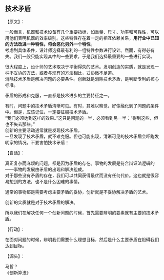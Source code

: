 ## 技术矛盾

【原文】：

一般而言，机器和技术设备有几个重要指标，如重量、尺寸、功率和可靠性，可以用他们表明机器的效率级别。这些特性存在着一定的相互依赖关系，**用行业中已知的方法改进一种特性，将会恶化另外一个特性**。  
考虑到具体条件，设计师选择最有利的一组特性参数进行设计。然而，有得必有失。我们一般只能实现其中的一些要求，于是我们选择最重要的一些进行实现。  

很大程度上，设计师的艺术取决于平衡得失的艺术。发明创造的实质，就是发现一种不妥协的方法，或者与现有的方法相比，妥协微不足道。  
消除技术矛盾是解决问题的必要条件。创新就是消除技术矛盾，是判断专利的核心标准。  

矛盾的形成和克服，一直都是技术进步的主要特征之一。  

有时，问题中的技术矛盾清晰可见。有时，其难以察觉，好像融化到了问题的条件中。但是，应该记住，一定要征服技术矛盾。   
“我们必须达到这样的效果。”这只是问题的一半，必须看到另一半：“得到这些，但也不失去那些。”  
创新的主要活动通常就是发现技术矛盾。  
一旦发现了技术矛盾，就不难克服。但也可能出现，清晰可见的技术矛盾会吓跑发明家的情况。不要害怕技术矛盾！

【自话】：

真正复杂而麻烦的问题，都是因为矛盾的存在。事物的发展是符合辩证法逻辑的——事物的发展由矛盾的出现和解决组成。  
对于那些没有矛盾的存在，我们可以共同获得最优而没有任何代价。这也就是很容易想到的方法，也不是什么困难的事情。

通常的事物都是需要考虑主要矛盾的妥协，创新就是不妥协解决矛盾的艺术。  

创新的实质就是对于技术矛盾的解决。  

所以我们在解决任何一个创新问题的时候，首先需要辨明的要素就有主要的技术矛盾。

【行动】：

在面对问题的时候，辨明我们需要什么理想目标，然后是什么主要矛盾在阻碍我们达到目标。

【源头】：

马哲？   
《创新算法》